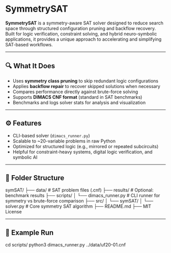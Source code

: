 # SymmetrySAT

**SymmetrySAT** is a symmetry-aware SAT solver designed to reduce search space through structured configuration pruning and backflow recovery. Built for logic verification, constraint solving, and hybrid neuro-symbolic applications, it provides a unique approach to accelerating and simplifying SAT-based workflows.

---

## 🔍 What It Does

- Uses **symmetry class pruning** to skip redundant logic configurations
- Applies **backflow repair** to recover skipped solutions when necessary
- Compares performance directly against brute-force solving
- Supports **DIMACS CNF format** (standard in SAT benchmarks)
- Benchmarks and logs solver stats for analysis and visualization

---

## ⚙️ Features

- CLI-based solver (`dimacs_runner.py`)
- Scalable to ~20-variable problems in raw Python
- Optimized for structured logic (e.g., mirrored or repeated subcircuits)
- Helpful for constraint-heavy systems, digital logic verification, and symbolic AI

---

## 📂 Folder Structure

symSAT/
├── data/ # SAT problem files (.cnf)
├── results/ # Optional: benchmark results
├── scripts/
│ └── dimacs_runner.py # CLI runner for symmetry vs brute-force comparison
├── src/
│ └── symSAT/
│ └── solver.py # Core symmetry SAT algorithm
├── README.md
├── MIT License


---

## 🧪 Example Run


cd scripts/
python3 dimacs_runner.py ../data/uf20-01.cnf
